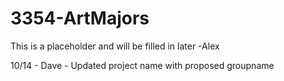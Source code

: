 # 3354-ArtMajors
This is a placeholder and will be filled in later -Alex

10/14 - Dave - Updated project name with proposed groupname